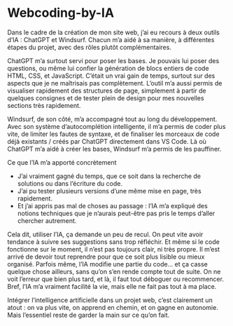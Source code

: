 # Webcoding-by-IA

Dans le cadre de la création de mon site web, j’ai eu recours à deux outils d’IA : ChatGPT et Windsurf. Chacun m’a aidé à sa manière, à différentes étapes du projet, avec des rôles plutôt complémentaires.

ChatGPT m’a surtout servi pour poser les bases. Je pouvais lui poser des questions, ou même lui confier la génération de blocs entiers de code HTML, CSS, et JavaScript. C’était un vrai gain de temps, surtout sur des aspects que je ne maîtrisais pas complètement. L’outil m’a aussi permis de visualiser rapidement des structures de page, simplement à partir de quelques consignes et de tester plein de design pour mes nouvelles sections très rapidement.

Windsurf, de son côté, m’a accompagné tout au long du développement. Avec son système d’autocomplétion intelligente, il m’a permis de coder plus vite, de limiter les fautes de syntaxe, et de finaliser les morceaux de code déjà existants / créés par ChatGPT directement dans VS Code. Là où ChatGPT m’a aidé à créer les bases, Windsurf m’a permis de les pauffiner.

Ce que l’IA m’a apporté concrètement
* J’ai vraiment gagné du temps, que ce soit dans la recherche de solutions ou dans l’écriture du code.
* J’ai pu tester plusieurs versions d’une même mise en page, très rapidement.
* Et j’ai appris pas mal de choses au passage : l’IA m’a expliqué des notions techniques que je n’aurais peut-être pas pris le temps d’aller chercher autrement. 

Cela dit, utiliser l’IA, ça demande un peu de recul. On peut vite avoir tendance à suivre ses suggestions sans trop réfléchir. Et même si le code fonctionne sur le moment, il n’est pas toujours clair, ni très propre. Il m’est arrivé de devoir tout reprendre pour que ce soit plus lisible ou mieux organisé. Parfois même, l’IA modifie une partie du code… et ça casse quelque chose ailleurs, sans qu’on s’en rende compte tout de suite. On ne voit l’erreur que bien plus tard, et là, il faut tout déboguer ou recommencer. Bref, l’IA m’a vraiment facilité la vie, mais elle ne fait pas tout à ma place.

Intégrer l’intelligence artificielle dans un projet web, c’est clairement un atout : on va plus vite, on apprend en chemin, et on gagne en autonomie. Mais l’essentiel reste de garder la main sur ce qu’on fait. 
